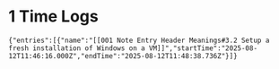 


# 1 Time Logs

```simple-time-tracker
{"entries":[{"name":"[[001 Note Entry Header Meanings#3.2 Setup a fresh installation of Windows on a VM]]","startTime":"2025-08-12T11:46:16.000Z","endTime":"2025-08-12T11:48:38.736Z"}]}
```
